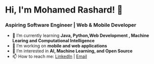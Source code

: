 # Hi, I'm Mohamed Rashard! 👋
### Aspiring Software Engineer | Web & Mobile Developer

- 🚀 I’m currently learning **Java, Python,Web Development , Machine Learing and Computational Intelligence**
- 🔭 I’m working on **mobile and web applications**
- 🌱 I’m interested in **AI, Machine Learning, and Open Source**
- 📫 How to reach me: [LinkedIn](https://linkedin.com/in/mohamedrashard/) | [Email](mailto:mohrashard@gmail.com)
